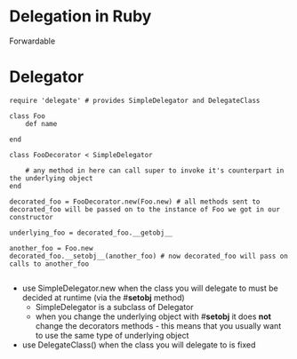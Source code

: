 # Delegation in Ruby

Forwardable

# Delegator

```
require 'delegate' # provides SimpleDelegator and DelegateClass

class Foo
    def name

end

class FooDecorator < SimpleDelegator

    # any method in here can call super to invoke it's counterpart in the underlying object
end

decorated_foo = FooDecorator.new(Foo.new) # all methods sent to decorated_foo will be passed on to the instance of Foo we got in our constructor

underlying_foo = decorated_foo.__getobj__

another_foo = Foo.new
decorated_foo.__setobj__(another_foo) # now decorated_foo will pass on calls to another_foo


```

- use SimpleDelegator.new when the class you will delegate to must be decided at
  runtime (via the #**setobj** method)
    - SimpleDelegator is a subclass of Delegator
    - when you change the underlying object with #**setobj** it does **not**
      change the decorators methods - this means that you usually want to use
      the same type of underlying object
- use DelegateClass() when the class you will delegate to is fixed
